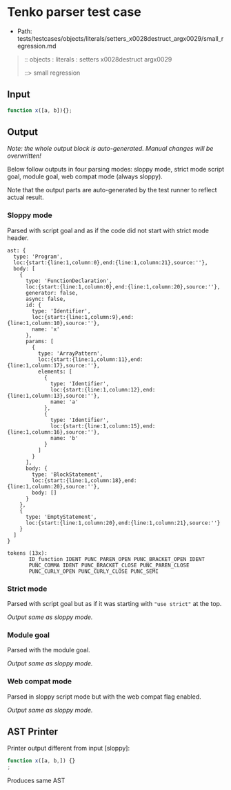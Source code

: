# Tenko parser test case

- Path: tests/testcases/objects/literals/setters_x0028destruct_argx0029/small_regression.md

> :: objects : literals : setters x0028destruct argx0029
>
> ::> small regression

## Input

`````js
function x([a, b]){};
`````

## Output

_Note: the whole output block is auto-generated. Manual changes will be overwritten!_

Below follow outputs in four parsing modes: sloppy mode, strict mode script goal, module goal, web compat mode (always sloppy).

Note that the output parts are auto-generated by the test runner to reflect actual result.

### Sloppy mode

Parsed with script goal and as if the code did not start with strict mode header.

`````
ast: {
  type: 'Program',
  loc:{start:{line:1,column:0},end:{line:1,column:21},source:''},
  body: [
    {
      type: 'FunctionDeclaration',
      loc:{start:{line:1,column:0},end:{line:1,column:20},source:''},
      generator: false,
      async: false,
      id: {
        type: 'Identifier',
        loc:{start:{line:1,column:9},end:{line:1,column:10},source:''},
        name: 'x'
      },
      params: [
        {
          type: 'ArrayPattern',
          loc:{start:{line:1,column:11},end:{line:1,column:17},source:''},
          elements: [
            {
              type: 'Identifier',
              loc:{start:{line:1,column:12},end:{line:1,column:13},source:''},
              name: 'a'
            },
            {
              type: 'Identifier',
              loc:{start:{line:1,column:15},end:{line:1,column:16},source:''},
              name: 'b'
            }
          ]
        }
      ],
      body: {
        type: 'BlockStatement',
        loc:{start:{line:1,column:18},end:{line:1,column:20},source:''},
        body: []
      }
    },
    {
      type: 'EmptyStatement',
      loc:{start:{line:1,column:20},end:{line:1,column:21},source:''}
    }
  ]
}

tokens (13x):
       ID_function IDENT PUNC_PAREN_OPEN PUNC_BRACKET_OPEN IDENT
       PUNC_COMMA IDENT PUNC_BRACKET_CLOSE PUNC_PAREN_CLOSE
       PUNC_CURLY_OPEN PUNC_CURLY_CLOSE PUNC_SEMI
`````

### Strict mode

Parsed with script goal but as if it was starting with `"use strict"` at the top.

_Output same as sloppy mode._

### Module goal

Parsed with the module goal.

_Output same as sloppy mode._

### Web compat mode

Parsed in sloppy script mode but with the web compat flag enabled.

_Output same as sloppy mode._

## AST Printer

Printer output different from input [sloppy]:

````js
function x([a, b,]) {}
;
````

Produces same AST

